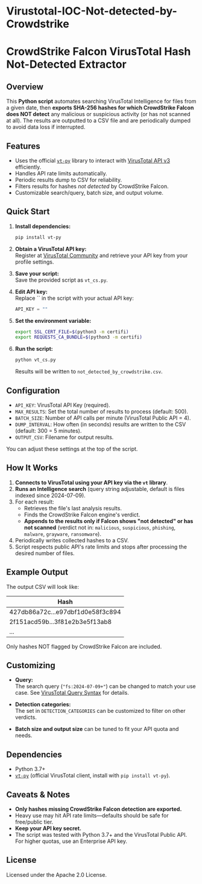 # Virustotal-IOC-Not-detected-by-Crowdstrike
# CrowdStrike Falcon VirusTotal Hash Not-Detected Extractor

## Overview

This **Python script** automates searching VirusTotal Intelligence for files from a given date, then **exports SHA-256 hashes for which CrowdStrike Falcon does NOT detect** any malicious or suspicious activity (or has not scanned at all). The results are outputted to a CSV file and are periodically dumped to avoid data loss if interrupted.

## Features

- Uses the official [`vt-py`](https://pypi.org/project/vt-py/) library to interact with [VirusTotal API v3](https://virustotal.github.io/vt-py/) efficiently.
- Handles API rate limits automatically.
- Periodic results dump to CSV for reliability.
- Filters results for hashes *not detected* by CrowdStrike Falcon.
- Customizable search/query, batch size, and output volume.

## Quick Start

1. **Install dependencies:**

    ```sh
    pip install vt-py
    ```

2. **Obtain a VirusTotal API key:**  
   Register at [VirusTotal Community](https://www.virustotal.com/gui/join-us) and retrieve your API key from your profile settings.

3. **Save your script:**  
   Save the provided script as `vt_cs.py`.

4. **Edit API key:**  
   Replace `` in the script with your actual API key:
   ```python
   API_KEY = ""
   ```

5. **Set the environment variable:**

    ```sh
    export SSL_CERT_FILE=$(python3 -m certifi)
    export REQUESTS_CA_BUNDLE=$(python3 -m certifi)
    ```
6. **Run the script:**
    ```sh
    python vt_cs.py
    ```
   Results will be written to `not_detected_by_crowdstrike.csv`.

## Configuration

- `API_KEY`: VirusTotal API Key (required).
- `MAX_RESULTS`: Set the total number of results to process (default: 500).
- `BATCH_SIZE`: Number of API calls per minute (VirusTotal Public API = 4).
- `DUMP_INTERVAL`: How often (in seconds) results are written to the CSV (default: 300 = 5 minutes).
- `OUTPUT_CSV`: Filename for output results.

You can adjust these settings at the top of the script.

## How It Works

1. **Connects to VirusTotal using your API key via the `vt` library**.
2. **Runs an Intelligence search** (query string adjustable, default is files indexed since 2024-07-09).
3. For each result:
    - Retrieves the file's last analysis results.
    - Finds the CrowdStrike Falcon engine's verdict.
    - **Appends to the results only if Falcon shows "not detected" or has not scanned** (verdict not in: `malicious`, `suspicious`, `phishing`, `malware`, `grayware`, `ransomware`).
4. Periodically writes collected hashes to a CSV.
5. Script respects public API's rate limits and stops after processing the desired number of files.

## Example Output

The output CSV will look like:

| Hash                                |
|--------------------------------------|
| 427db86a72c...e97dbf1d0e58f3c894    |
| 2f151acd59b...3f81e2b3e5f13ab8      |
| ...                                 |

Only hashes NOT flagged by CrowdStrike Falcon are included.

## Customizing

- **Query:**  
  The search query (`"fs:2024-07-09+"`) can be changed to match your use case. See [VirusTotal Query Syntax](https://docs.virustotal.com/reference/search) for details.

- **Detection categories:**  
  The set in `DETECTION_CATEGORIES` can be customized to filter on other verdicts.

- **Batch size and output size** can be tuned to fit your API quota and needs.

## Dependencies

- Python 3.7+
- [`vt-py`](https://pypi.org/project/vt-py/) (official VirusTotal client, install with `pip install vt-py`).

## Caveats & Notes

- **Only hashes missing CrowdStrike Falcon detection are exported.**
- Heavy use may hit API rate limits—defaults should be safe for free/public tier.
- **Keep your API key secret.**
- The script was tested with Python 3.7+ and the VirusTotal Public API. For higher quotas, use an Enterprise API key.

## License

Licensed under the Apache 2.0 License.
